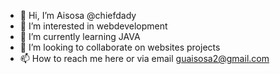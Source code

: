 - 👋 Hi, I’m Aisosa @chiefdady
- 👀 I’m interested in webdevelopment 
- 🌱 I’m currently learning JAVA
- 💞️ I’m looking to collaborate on websites projects
- 📫 How to reach me here or  via email guaisosa2@gmail.com

<!---
chiefdady/chiefdady is a ✨ special ✨ repository because its `README.md` (this file) appears on your GitHub profile.
You can click the Preview link to take a look at your changes.
--->
